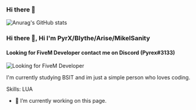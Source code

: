 ### Hi there 👋

![Anurag's GitHub stats](https://github-readme-stats.vercel.app/api?username=mikel13200&hide=contribs,prs)

### Hi there 👋, Hi I'm PyrX/Blythe/Arise/MikelSanity
#### Looking for FiveM Developer contact me on Discord (Pyrex#3133)
![Looking for FiveM Developer](https://pbs.twimg.com/profile_banners/918484484764327936/1621106207/600x200)

I'm currently studying BSIT and im just a simple person who loves coding.

Skills: LUA

- 🔭 I’m currently working on this page. 









